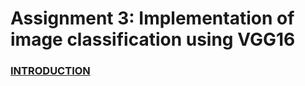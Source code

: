# Assignment 3: Implementation of image classification using VGG16
### [INTRODUCTION](https://nttuan8.com/bai-6-convolutional-neural-network/)

